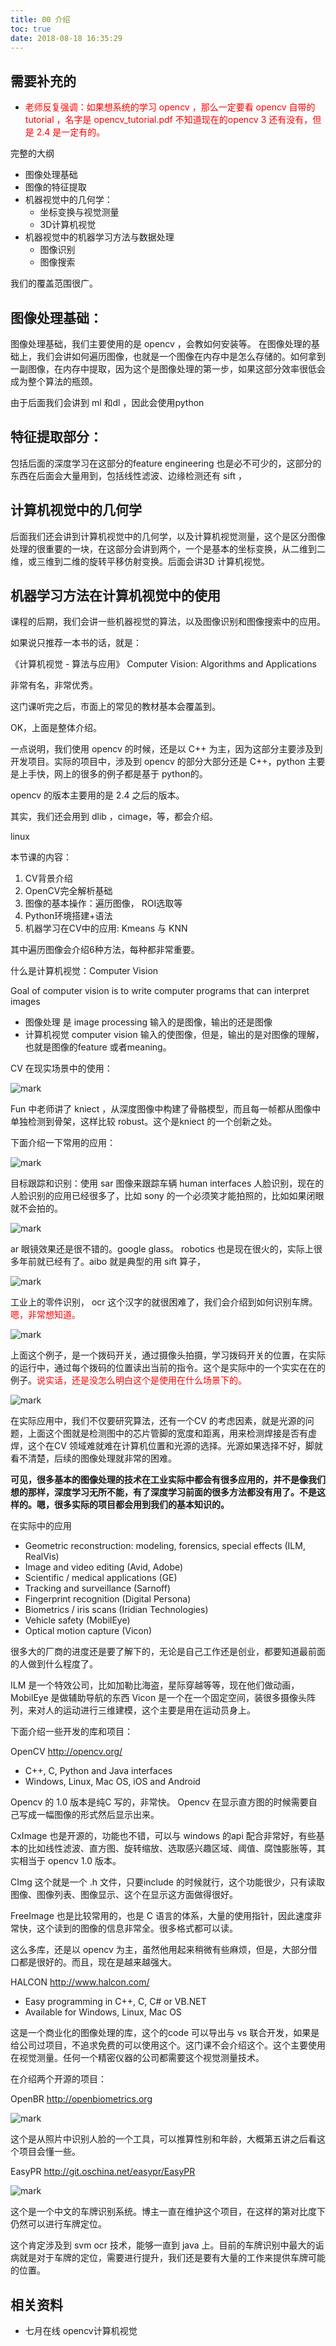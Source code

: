 ```yaml
---
title: 00 介绍
toc: true
date: 2018-08-18 16:35:29
---
```




## 需要补充的
- <span style="color:red;">老师反复强调：如果想系统的学习 opencv ，那么一定要看 opencv 自带的 tutorial ，名字是 opencv_tutorial.pdf 不知道现在的opencv 3 还有没有，但是 2.4 是一定有的。</span>


完整的大纲

- 图像处理基础
- 图像的特征提取
- 机器视觉中的几何学：
    - 坐标变换与视觉测量
    - 3D计算机视觉
- 机器视觉中的机器学习方法与数据处理
    - 图像识别
    - 图像搜索


我们的覆盖范围很广。

## 图像处理基础：

图像处理基础，我们主要使用的是 opencv ，会教如何安装等。
在图像处理的基础上，我们会讲如何遍历图像，也就是一个图像在内存中是怎么存储的。如何拿到一副图像，在内存中提取，因为这个是图像处理的第一步，如果这部分效率很低会成为整个算法的瓶颈。

由于后面我们会讲到 ml 和dl ，因此会使用python

## 特征提取部分：

包括后面的深度学习在这部分的feature engineering 也是必不可少的，这部分的东西在后面会大量用到，包括线性滤波、边缘检测还有 sift ，

## 计算机视觉中的几何学

后面我们还会讲到计算机视觉中的几何学，以及计算机视觉测量，这个是区分图像处理的很重要的一块，在这部分会讲到两个，一个是基本的坐标变换，从二维到二维，或三维到二维的旋转平移仿射变换。后面会讲3D 计算机视觉。

## 机器学习方法在计算机视觉中的使用

课程的后期，我们会讲一些机器视觉的算法，以及图像识别和图像搜索中的应用。





如果说只推荐一本书的话，就是：

《计算机视觉 - 算法与应用》 Computer Vision: Algorithms and Applications

非常有名，非常优秀。

这门课听完之后，市面上的常见的教材基本会覆盖到。

OK，上面是整体介绍。

一点说明，我们使用 opencv 的时候，还是以 C++ 为主，因为这部分主要涉及到开发项目。实际的项目中，涉及到 opencv 的部分大部分还是 C++，python 主要是上手快，网上的很多的例子都是基于 python的。

opencv 的版本主要用的是 2.4 之后的版本。

其实，我们还会用到 dlib ，cimage，等，都会介绍。

linux




本节课的内容：

1. CV背景介绍
2. OpenCV完全解析基础
3. 图像的基本操作：遍历图像， ROI选取等
4. Python环境搭建+语法
5. 机器学习在CV中的应用: Kmeans 与 KNN


其中遍历图像会介绍6种方法，每种都非常重要。


什么是计算机视觉：Computer Vision

Goal of computer vision is to write computer programs that can interpret images

- 图像处理 是 image processing 输入的是图像，输出的还是图像
- 计算机视觉 computer vision 输入的使图像，但是，输出的是对图像的理解，也就是图像的feature 或者meaning。



CV 在现实场景中的使用：

![mark](http://pacdb2bfr.bkt.clouddn.com/blog/image/180805/4EiDa79jIL.png?imageslim)

Fun 中老师讲了 kniect ，从深度图像中构建了骨骼模型，而且每一帧都从图像中单独检测到骨架，这样比较 robust。这个是kniect 的一个创新之处。

下面介绍一下常用的应用：

![mark](http://pacdb2bfr.bkt.clouddn.com/blog/image/180805/Ka8LilE0j0.png?imageslim)


目标跟踪和识别：使用 sar 图像来跟踪车辆
human interfaces
人脸识别，现在的人脸识别的应用已经很多了，比如 sony 的一个必须笑才能拍照的，比如如果闭眼就不会拍的。


![mark](http://pacdb2bfr.bkt.clouddn.com/blog/image/180805/Bmf6BCgG1H.png?imageslim)

ar 眼镜效果还是很不错的。google glass。
robotics 也是现在很火的，实际上很多年前就已经有了。aibo 就是典型的用 sift 算子，

![mark](http://pacdb2bfr.bkt.clouddn.com/blog/image/180805/cjkdH2B0b1.png?imageslim)

工业上的零件识别，
ocr 这个汉字的就很困难了，我们会介绍到如何识别车牌。<span style="color:red;">嗯，非常想知道。</span>


![mark](http://pacdb2bfr.bkt.clouddn.com/blog/image/180805/Hl3dCjBJj1.png?imageslim)


上面这个例子，是一个拨码开关，通过摄像头拍摄，学习拨码开关的位置，在实际的运行中，通过每个拨码的位置读出当前的指令。这个是实际中的一个实实在在的例子。<span style="color:red;">说实话，还是没怎么明白这个是使用在什么场景下的。</span>


![mark](http://pacdb2bfr.bkt.clouddn.com/blog/image/180805/e0iiGlbJfh.png?imageslim)

在实际应用中，我们不仅要研究算法，还有一个CV 的考虑因素，就是光源的问题，上面这个图就是检测图中的芯片管脚的宽度和距离，用来检测焊接是否有虚焊，这个在CV 领域难就难在计算机位置和光源的选择。光源如果选择不好，脚就看不清楚，后续的图像处理就非常的困难。

**可见，很多基本的图像处理的技术在工业实际中都会有很多应用的，并不是像我们想的那样，深度学习无所不能，有了深度学习前面的很多方法都没有用了。不是这样的。嗯，很多实际的项目都会用到我们的基本知识的。**



在实际中的应用

- Geometric reconstruction: modeling, forensics, special effects (ILM, RealVis)
- Image and video editing (Avid, Adobe)
- Scientific / medical applications (GE)
- Tracking and surveillance (Sarnoff)
- Fingerprint recognition (Digital Persona)
- Biometrics / iris scans (Iridian Technologies)
- Vehicle safety (MobilEye)
- Optical motion capture (Vicon)

很多大的厂商的进度还是要了解下的，无论是自己工作还是创业，都要知道最前面的人做到什么程度了。

ILM 是一个特效公司，比如加勒比海盗，星际穿越等等，现在他们做动画，
MobilEye 是做辅助导航的东西
Vicon 是一个在一个固定空间，装很多摄像头阵列，来对人的运动进行三维建模，这个主要是用在运动员身上。


下面介绍一些开发的库和项目：

OpenCV http://opencv.org/

- C++, C, Python and Java interfaces
- Windows, Linux, Mac OS, iOS and Android

Opencv 的 1.0 版本是纯C 写的，非常快。
Opencv 在显示直方图的时候需要自己写成一幅图像的形式然后显示出来。

CxImage 也是开源的，功能也不错，可以与 windows 的api 配合非常好，有些基本的比如线性滤波、直方图、旋转缩放、选取感兴趣区域、阈值、腐蚀膨胀等，其实相当于 opencv 1.0 版本。

CImg 这个就是一个 .h 文件，只要include 的时候就行，这个功能很少，只有读取图像、图像列表、图像显示、这个在显示这方面做得很好。

FreeImage 也是比较常用的，也是 C 语言的体系，大量的使用指针，因此速度非常快，这个读到的图像的信息非常全。很多格式都可以读。

这么多库，还是以 opencv 为主，虽然他用起来稍微有些麻烦，但是，大部分借口都是很好的。而且，现在是越来越强大。


HALCON http://www.halcon.com/
- Easy programming in C++, C, C# or VB.NET
- Available for Windows, Linux, Mac OS

这是一个商业化的图像处理的库，这个的code 可以导出与 vs 联合开发，如果是给公司过项目，不追求免费的可以使用这个。这门课不会介绍这个。这个主要使用在视觉测量。任何一个精密仪器的公司都需要这个视觉测量技术。



在介绍两个开源的项目：

OpenBR http://openbiometrics.org

![mark](http://pacdb2bfr.bkt.clouddn.com/blog/image/180805/kj5Ih75biL.png?imageslim)

这个是从照片中识别人脸的一个工具，可以推算性别和年龄，大概第五讲之后看这个项目会懂一些。


EasyPR
http://git.oschina.net/easypr/EasyPR

![mark](http://pacdb2bfr.bkt.clouddn.com/blog/image/180805/gHlGH2h60d.png?imageslim)

这个是一个中文的车牌识别系统。博主一直在维护这个项目，在这样的第对比度下仍然可以进行车牌定位。

这个肯定涉及到 svm  ocr 技术，能够一直到 java 上。目前的车牌识别中最大的诟病就是对于车牌的定位，需要进行提升，我们还是要有大量的工作来提供车牌可能的位置。





## 相关资料

- 七月在线 opencv计算机视觉
